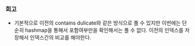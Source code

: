 ### 회고
- 기본적으로 이전의 contains dulicate와 같은 방식으로 풀 수 있지만 이번에는 단순히 hashmap을 통해서 포함여부만을 확인해서는 풀 수 없다. 이전의 인덱스를 저장해서 인덱스간의 비교를 해야한다.